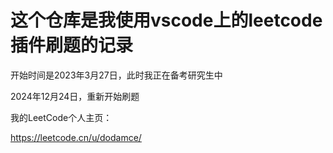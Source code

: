 # 这个仓库是我使用vscode上的leetcode插件刷题的记录

开始时间是2023年3月27日，此时我正在备考研究生中

2024年12月24日，重新开始刷题

我的LeetCode个人主页：

https://leetcode.cn/u/dodamce/